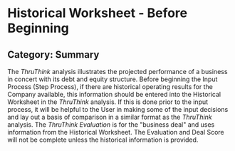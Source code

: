 # Historical Worksheet - Before Beginning
## Category: Summary
The *ThruThink* analysis illustrates the projected performance of a business in concert with its debt and equity structure.
Before beginning the Input Process (Step Process), if there are historical operating results for the Company available, this information should be entered into the Historical Worksheet in the *ThruThink* analysis. If this is done prior to the input process, it will be helpful to the User in making some of the input decisions and lay out a basis of comparison in a similar format as the *ThruThink* analysis.
The *ThruThink Evaluation* is for the "business deal" and uses information from the Historical Worksheet. The Evaluation and Deal Score will not be complete unless the historical information is provided.
